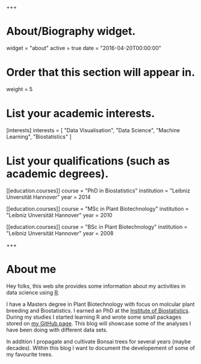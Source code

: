 +++
# About/Biography widget.
widget = "about"
active = true
date = "2016-04-20T00:00:00"

# Order that this section will appear in.
weight = 5

# List your academic interests.
[interests]
  interests = [
    "Data Visualisation",
    "Data Science",
    "Machine Learning",
    "Biostatistics"
  ]

# List your qualifications (such as academic degrees).
[[education.courses]]
  course = "PhD in Biostatistics"
  institution = "Leibniz Unversität Hannover"
  year = 2014

[[education.courses]]
  course = "MSc in Plant Biotechnology"
  institution = "Leibniz Unversität Hannover"
  year = 2010

[[education.courses]]
  course = "BSc in Plant Biotechnology"
  institution = "Leibniz Unversität Hannover"
  year = 2008
 
+++

# About me

Hey folks, this web site provides some information about my activities in data science using [R](https://cran.r-project.org/).

I have a Masters degree in Plant Biotechnology with focus on molcular plant breeding and Biostatistics. I earned an PhD at the [Institute of Biostatistics](https://www.biostat.uni-hannover.de/biostatistik.html?&L=1). During my studies I started learning R and wrote some small packages stored on [my GitHub page](https://github.com/AKitsche).
This blog will showcase some of the analyses I have been doing with different data sets.

In addition I propagate and cultivate Bonsai trees for several years (maybe decades). Within this blog I want to document the developement of some of my favourite trees. 


